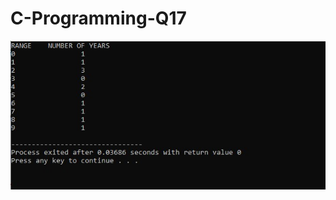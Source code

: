 # C-Programming-Q17

![alt text](https://github.com/flashomer/C-Programming-Q17/blob/main/img/screen.jpg?raw=true)
